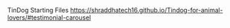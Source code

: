 TinDog Starting Files
https://shraddhatech16.github.io/Tindog-for-animal-lovers/#testimonial-carousel
